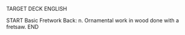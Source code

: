TARGET DECK
ENGLISH

START
Basic
Fretwork
Back: n. Ornamental work in wood done with a fretsaw.
END
